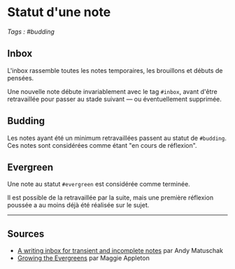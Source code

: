 # Statut d'une note

_Tags : #budding_

## Inbox

L'inbox rassemble toutes les notes temporaires, les brouillons et débuts de pensées.

Une nouvelle note débute invariablement avec le tag `#inbox`, avant d'être retravaillée pour passer au stade suivant — ou éventuellement supprimée.

## Budding

Les notes ayant été un minimum retravaillées passent au statut de `#budding`. Ces notes sont considérées comme étant "en cours de réflexion".

## Evergreen

Une note au statut `#evergreen` est considérée comme terminée.

Il est possible de la retravaillée par la suite, mais une première réflexion poussée a au moins déjà été réalisée sur le sujet.

---

## Sources

- [A writing inbox for transient and incomplete notes](https://notes.andymatuschak.org/A_writing_inbox_for_transient_and_incomplete_notes) par Andy Matuschak
- [Growing the Evergreens](https://maggieappleton.com/evergreens) par Maggie Appleton
